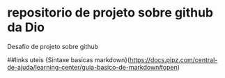 # repositorio de projeto sobre github da Dio
Desafio de projeto sobre github

##links uteis
{Sintaxe basicas markdown}(https://docs.pipz.com/central-de-ajuda/learning-center/guia-basico-de-markdown#open)
